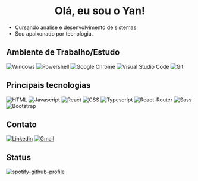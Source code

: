 <h1 align="center"> Olá, eu sou o Yan! </h1>


- Cursando analise e desenvolvimento de sistemas
- Sou apaixonado por tecnologia.


## Ambiente de Trabalho/Estudo

![Windows](https://img.shields.io/badge/Windows-0078D6?style=for-the-badge&logo=windows&logoColor=white)
![Powershell](https://img.shields.io/badge/Powershell-2CA5E0?style=for-the-badge&logo=powershell&logoColor=white)
![Google Chrome](https://img.shields.io/badge/Google_chrome-4285F4?style=for-the-badge&logo=Google-chrome&logoColor=white)
![Visual Studio Code](https://img.shields.io/badge/Visual_Studio_Code-0078D4?style=for-the-badge&logo=visual%20studio%20code&logoColor=white)
![Git](https://img.shields.io/badge/GIT-E44C30?style=for-the-badge&logo=git&logoColor=white)

## Principais tecnologias

![HTML](https://img.shields.io/badge/HTML5-E34F26?style=for-the-badge&logo=html5&logoColor=white) ![Javascript](https://img.shields.io/badge/JavaScript-F7DF1E?style=for-the-badge&logo=javascript&logoColor=black) ![React](https://img.shields.io/badge/React-20232A?style=for-the-badge&logo=react&logoColor=61DAFB)
![CSS](https://img.shields.io/badge/CSS3-1572B6?style=for-the-badge&logo=css3&logoColor=whit) ![Typescript](https://img.shields.io/badge/TypeScript-007ACC?style=for-the-badge&logo=typescript&logoColor=white) ![React-Router](https://img.shields.io/badge/React_Router-CA4245?style=for-the-badge&logo=react-router&logoColor=white)
![Sass](https://img.shields.io/badge/Sass-CC6699?style=for-the-badge&logo=sass&logoColor=white)
![Bootstrap](https://img.shields.io/badge/Bootstrap-563D7C?style=for-the-badge&logo=bootstrap&logoColor=white)

## Contato

[![Linkedin](https://img.shields.io/badge/LinkedIn-0077B5?style=for-the-badge&logo=linkedin&logoColor=white)](https://www.linkedin.com/in/cplx/) [![Gmail](https://img.shields.io/badge/Gmail-D14836?style=for-the-badge&logo=gmail&logoColor=white)](mailto:yancastrohenrique1@gmail.com)

## Status

[![spotify-github-profile](https://spotify-github-profile.vercel.app/api/view?uid=31dfxdcjagjhhjqin7izjjcxz4bu&cover_image=true&theme=novatorem&show_offline=false&background_color=121212&interchange=false&bar_color=53b14f&bar_color_cover=true)](https://spotify-github-profile.vercel.app/api/view?uid=31dfxdcjagjhhjqin7izjjcxz4bu&redirect=true)


